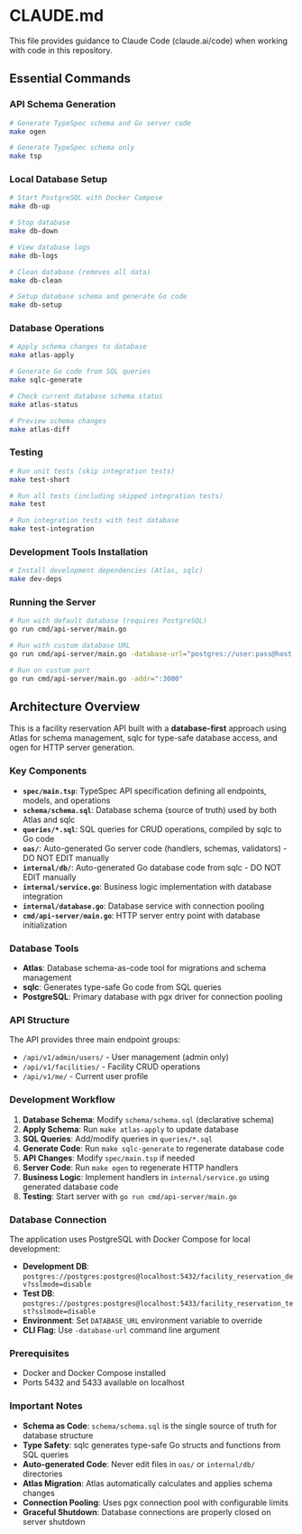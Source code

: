 # CLAUDE.md

This file provides guidance to Claude Code (claude.ai/code) when working with code in this repository.

## Essential Commands

### API Schema Generation
```bash
# Generate TypeSpec schema and Go server code
make ogen

# Generate TypeSpec schema only
make tsp
```

### Local Database Setup
```bash
# Start PostgreSQL with Docker Compose
make db-up

# Stop database
make db-down

# View database logs
make db-logs

# Clean database (removes all data)
make db-clean

# Setup database schema and generate Go code
make db-setup
```

### Database Operations
```bash
# Apply schema changes to database
make atlas-apply

# Generate Go code from SQL queries
make sqlc-generate

# Check current database schema status
make atlas-status

# Preview schema changes
make atlas-diff
```

### Testing
```bash
# Run unit tests (skip integration tests)
make test-short

# Run all tests (including skipped integration tests)
make test

# Run integration tests with test database
make test-integration
```

### Development Tools Installation
```bash
# Install development dependencies (Atlas, sqlc)
make dev-deps
```

### Running the Server
```bash
# Run with default database (requires PostgreSQL)
go run cmd/api-server/main.go

# Run with custom database URL
go run cmd/api-server/main.go -database-url="postgres://user:pass@host:port/dbname"

# Run on custom port
go run cmd/api-server/main.go -addr=":3000"
```

## Architecture Overview

This is a facility reservation API built with a **database-first** approach using Atlas for schema management, sqlc for type-safe database access, and ogen for HTTP server generation.

### Key Components

- **`spec/main.tsp`**: TypeSpec API specification defining all endpoints, models, and operations
- **`schema/schema.sql`**: Database schema (source of truth) used by both Atlas and sqlc
- **`queries/*.sql`**: SQL queries for CRUD operations, compiled by sqlc to Go code
- **`oas/`**: Auto-generated Go server code (handlers, schemas, validators) - DO NOT EDIT manually
- **`internal/db/`**: Auto-generated Go database code from sqlc - DO NOT EDIT manually
- **`internal/service.go`**: Business logic implementation with database integration
- **`internal/database.go`**: Database service with connection pooling
- **`cmd/api-server/main.go`**: HTTP server entry point with database initialization

### Database Tools

- **Atlas**: Database schema-as-code tool for migrations and schema management
- **sqlc**: Generates type-safe Go code from SQL queries
- **PostgreSQL**: Primary database with pgx driver for connection pooling

### API Structure

The API provides three main endpoint groups:
- `/api/v1/admin/users/` - User management (admin only)
- `/api/v1/facilities/` - Facility CRUD operations 
- `/api/v1/me/` - Current user profile

### Development Workflow

1. **Database Schema**: Modify `schema/schema.sql` (declarative schema)
2. **Apply Schema**: Run `make atlas-apply` to update database
3. **SQL Queries**: Add/modify queries in `queries/*.sql`
4. **Generate Code**: Run `make sqlc-generate` to regenerate database code
5. **API Changes**: Modify `spec/main.tsp` if needed
6. **Server Code**: Run `make ogen` to regenerate HTTP handlers
7. **Business Logic**: Implement handlers in `internal/service.go` using generated database code
8. **Testing**: Start server with `go run cmd/api-server/main.go`

### Database Connection

The application uses PostgreSQL with Docker Compose for local development:
- **Development DB**: `postgres://postgres:postgres@localhost:5432/facility_reservation_dev?sslmode=disable`
- **Test DB**: `postgres://postgres:postgres@localhost:5433/facility_reservation_test?sslmode=disable`
- **Environment**: Set `DATABASE_URL` environment variable to override
- **CLI Flag**: Use `-database-url` command line argument

### Prerequisites
- Docker and Docker Compose installed
- Ports 5432 and 5433 available on localhost

### Important Notes

- **Schema as Code**: `schema/schema.sql` is the single source of truth for database structure
- **Type Safety**: sqlc generates type-safe Go structs and functions from SQL queries
- **Auto-generated Code**: Never edit files in `oas/` or `internal/db/` directories
- **Atlas Migration**: Atlas automatically calculates and applies schema changes
- **Connection Pooling**: Uses pgx connection pool with configurable limits
- **Graceful Shutdown**: Database connections are properly closed on server shutdown
